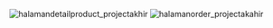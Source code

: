 ![halamandetailproduct_projectakhir](https://github.com/ReNARRO/ProjectAkhir_PAM/assets/114455078/c978bcd0-a06c-437d-85be-ab6d413451fb)
![halamanorder_projectakahir](https://github.com/ReNARRO/ProjectAkhir_PAM/assets/114455078/736254ae-1067-470e-a5fc-1821badf4464)


